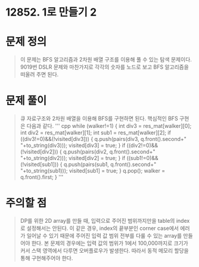 # 12852. 1로 만들기 2

# 문제 정의
> 이 문제는 BFS 알고리즘과 2차원 배열 구조를 이용해 풀 수 있는 탐색 문제이다.
> 9019번 DSLR 문제와 마찬가지로 각각의 숫자를 노드로 보고 BFS 알고리즘을 떠올려 주면 된다.

# 문제 풀이
> 큐 자료구조와 2차원 배열을 이용해 BFS를 구현하면 된다.
> 핵심적인 BFS 구현은 다음과 같다.
''' cpp
    while (walker!=1) {
        int div3 = res_mat[walker][0];
        int div2 = res_mat[walker][1];
        int sub1 = res_mat[walker][2];
        if ((div3!=0)&&(!visited[div3])) {
            q.push(pairs(div3, q.front().second+" "+to_string(div3)));
            visited[div3] = true;
        }
        if ((div2!=0)&&(!visited[div2])) {
            q.push(pairs(div2, q.front().second+" "+to_string(div2)));
            visited[div2] = true;
        }
        if ((sub1!=0)&&(!visited[sub1])) {
            q.push(pairs(sub1, q.front().second+" "+to_string(sub1)));
            visited[sub1] = true;
        }
        q.pop();
        walker = q.front().first;
    }
'''

# 주의할 점
> DP를 위한 2D array를 만들 때, 입력으로 주어진 범위까지만을 table의 index로 설정해서는 안된다. 이 같은 경우, index의 끝부분인 corner case에서 에러가 일어날 수 있기 때문에 주어진 입력 값 범위 전부를 다룰 수 있는 array를 만들어야 한다.
> 본 문제의 경우에는 입력 값의 범위가 1에서 100,000까지로 크기가 커서 스택 영역에서 다루면 오버플로우가 발생한다. 따라서 동적 메모리 할당을 통해 구현해주어야 한다.

